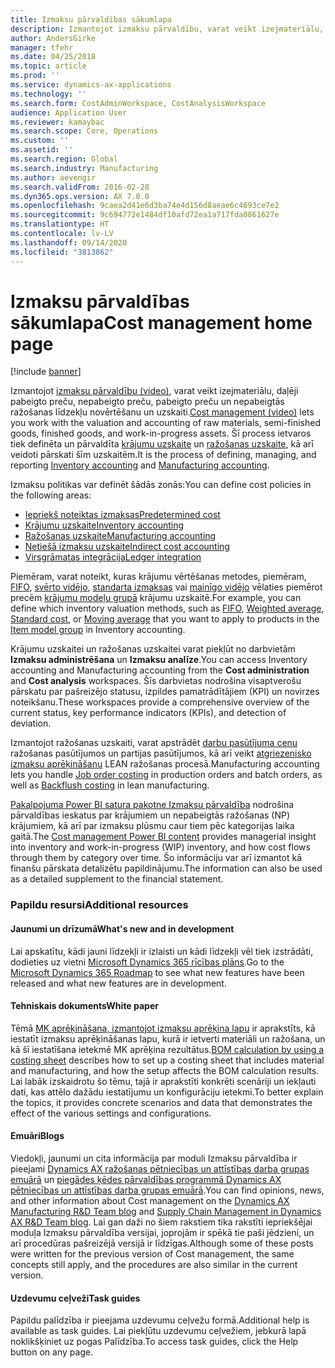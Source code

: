 ```yaml
---
title: Izmaksu pārvaldības sākumlapa
description: Izmantojot izmaksu pārvaldību, varat veikt izejmateriālu, daļēji pabeigto preču, nepabeigto preču, pabeigto preču un nepabeigtās ražošanas līdzekļu novērtēšanu un uzskaiti.
author: AndersGirke
manager: tfehr
ms.date: 04/25/2018
ms.topic: article
ms.prod: ''
ms.service: dynamics-ax-applications
ms.technology: ''
ms.search.form: CostAdminWorkspace, CostAnalysisWorkspace
audience: Application User
ms.reviewer: kamaybac
ms.search.scope: Core, Operations
ms.custom: ''
ms.assetid: ''
ms.search.region: Global
ms.search.industry: Manufacturing
ms.author: aevengir
ms.search.validFrom: 2016-02-28
ms.dyn365.ops.version: AX 7.0.0
ms.openlocfilehash: 9caea2d41e6d3ba74e4d156d8aeae6c4693ce7e2
ms.sourcegitcommit: 9c694772e1484df10afd72ea1a717fda0861627e
ms.translationtype: HT
ms.contentlocale: lv-LV
ms.lasthandoff: 09/14/2020
ms.locfileid: "3813862"
---
```

# <a name="cost-management-home-page"></a><span data-ttu-id="7b73e-103">Izmaksu pārvaldības sākumlapa</span><span class="sxs-lookup"><span data-stu-id="7b73e-103">Cost management home page</span></span>

[!include [banner](../includes/banner.md)]

<span data-ttu-id="7b73e-104">Izmantojot [izmaksu pārvaldību (video)](https://www.youtube.com/watch?v=vXzlC-mOBcg&feature=youtu.be), varat veikt izejmateriālu, daļēji pabeigto preču, nepabeigto preču, pabeigto preču un nepabeigtās ražošanas līdzekļu novērtēšanu un uzskaiti.</span><span class="sxs-lookup"><span data-stu-id="7b73e-104">[Cost management (video)](https://www.youtube.com/watch?v=vXzlC-mOBcg&feature=youtu.be) lets you work with the valuation and accounting of raw materials, semi-finished goods, finished goods, and work-in-progress assets.</span></span> <span data-ttu-id="7b73e-105">Šī process ietvaros tiek definēta un pārvaldīta [krājumu uzskaite](cost-object.md) un [ražošanas uzskaite](bom-calculations.md), kā arī veidoti pārskati šīm uzskaitēm.</span><span class="sxs-lookup"><span data-stu-id="7b73e-105">It is the process of defining, managing, and reporting [Inventory accounting](cost-object.md) and [Manufacturing accounting](bom-calculations.md).</span></span>

<span data-ttu-id="7b73e-106">Izmaksu politikas var definēt šādās zonās:</span><span class="sxs-lookup"><span data-stu-id="7b73e-106">You can define cost policies in the following areas:</span></span>

- [<span data-ttu-id="7b73e-107">Iepriekš noteiktas izmaksas</span><span class="sxs-lookup"><span data-stu-id="7b73e-107">Predetermined cost</span></span>](costing-versions.md)
- [<span data-ttu-id="7b73e-108">Krājumu uzskaite</span><span class="sxs-lookup"><span data-stu-id="7b73e-108">Inventory accounting</span></span>](cost-object.md)
- [<span data-ttu-id="7b73e-109">Ražošanas uzskaite</span><span class="sxs-lookup"><span data-stu-id="7b73e-109">Manufacturing accounting</span></span>](bom-calculations.md)
- [<span data-ttu-id="7b73e-110">Netiešā izmaksu uzskaite</span><span class="sxs-lookup"><span data-stu-id="7b73e-110">Indirect cost accounting</span></span>](costing-sheets.md)
- [<span data-ttu-id="7b73e-111">Virsgrāmatas integrācija</span><span class="sxs-lookup"><span data-stu-id="7b73e-111">Ledger integration</span></span>](production-order-cost-analysis.md)

<span data-ttu-id="7b73e-112">Piemēram, varat noteikt, kuras krājumu vērtēšanas metodes, piemēram, [FIFO](fifo-physical-value-marking.md), [svērto vidējo](weighted-average-physical-value-marking.md), [standarta izmaksas](prerequisites-standard-costs.md) vai [mainīgo vidējo](moving-average.md) vēlaties piemērot precēm [krājumu modeļu grupā](../inventory/reserve-inventory-quantities.md) krājumu uzskaitē.</span><span class="sxs-lookup"><span data-stu-id="7b73e-112">For example, you can define which inventory valuation methods, such as [FIFO](fifo-physical-value-marking.md), [Weighted average](weighted-average-physical-value-marking.md), [Standard cost](prerequisites-standard-costs.md), or [Moving average](moving-average.md) that you want to apply to products in the [Item model group](../inventory/reserve-inventory-quantities.md) in Inventory accounting.</span></span>

<span data-ttu-id="7b73e-113">Krājumu uzskaitei un ražošanas uzskaitei varat piekļūt no darbvietām **Izmaksu administrēšana** un **Izmaksu analīze**.</span><span class="sxs-lookup"><span data-stu-id="7b73e-113">You can access Inventory accounting and Manufacturing accounting from the **Cost administration** and **Cost analysis** workspaces.</span></span> <span data-ttu-id="7b73e-114">Šīs darbvietas nodrošina visaptverošu pārskatu par pašreizējo statusu, izpildes pamatrādītājiem (KPI) un novirzes noteikšanu.</span><span class="sxs-lookup"><span data-stu-id="7b73e-114">These workspaces provide a comprehensive overview of the current status, key performance indicators (KPIs), and detection of deviation.</span></span> 

<span data-ttu-id="7b73e-115">Izmantojot ražošanas uzskaiti, varat apstrādēt [darbu pasūtījuma cenu](production-order-cost-analysis.md) ražošanas pasūtījumos un partijas pasūtījumos, kā arī veikt [atgriezenisko izmaksu aprēķināšanu](backflush-costing.md) LEAN ražošanas procesā.</span><span class="sxs-lookup"><span data-stu-id="7b73e-115">Manufacturing accounting lets you handle [Job order costing](production-order-cost-analysis.md) in production orders and batch orders, as well as [Backflush costing](backflush-costing.md) in lean manufacturing.</span></span>

<span data-ttu-id="7b73e-116">[Pakalpojuma Power BI satura pakotne Izmaksu pārvaldība](../../dev-itpro/analytics/cost-management-content-pack.md) nodrošina pārvaldības ieskatus par krājumiem un nepabeigtās ražošanas (NP) krājumiem, kā arī par izmaksu plūsmu caur tiem pēc kategorijas laika gaitā.</span><span class="sxs-lookup"><span data-stu-id="7b73e-116">The [Cost management Power BI content](../../dev-itpro/analytics/cost-management-content-pack.md) provides managerial insight into inventory and work-in-progress (WIP) inventory, and how cost flows through them by category over time.</span></span> <span data-ttu-id="7b73e-117">Šo informāciju var arī izmantot kā finanšu pārskata detalizētu papildinājumu.</span><span class="sxs-lookup"><span data-stu-id="7b73e-117">The information can also be used as a detailed supplement to the financial statement.</span></span>

### <a name="additional-resources"></a><span data-ttu-id="7b73e-118">Papildu resursi</span><span class="sxs-lookup"><span data-stu-id="7b73e-118">Additional resources</span></span>

#### <a name="whats-new-and-in-development"></a><span data-ttu-id="7b73e-119">Jaunumi un drīzumā</span><span class="sxs-lookup"><span data-stu-id="7b73e-119">What's new and in development</span></span>

<span data-ttu-id="7b73e-120">Lai apskatītu, kādi jauni līdzekļi ir izlaisti un kādi līdzekļi vēl tiek izstrādāti, dodieties uz vietni [Microsoft Dynamics 365 rīcības plāns](https://roadmap.dynamics.com/).</span><span class="sxs-lookup"><span data-stu-id="7b73e-120">Go to the [Microsoft Dynamics 365 Roadmap](https://roadmap.dynamics.com/) to see what new features have been released and what new features are in development.</span></span>

#### <a name="white-paper"></a><span data-ttu-id="7b73e-121">Tehniskais dokuments</span><span class="sxs-lookup"><span data-stu-id="7b73e-121">White paper</span></span>

<span data-ttu-id="7b73e-122">Tēmā [MK aprēķināšana, izmantojot izmaksu aprēķina lapu](https://www.microsoft.com/download/details.aspx?id=101937) ir aprakstīts, kā iestatīt izmaksu aprēķināšanas lapu, kurā ir ietverti materiāli un ražošana, un kā šī iestatīšana ietekmē MK aprēķina rezultātus.</span><span class="sxs-lookup"><span data-stu-id="7b73e-122">[BOM calculation by using a costing sheet](https://www.microsoft.com/download/details.aspx?id=101937) describes how to set up a costing sheet that includes material and manufacturing, and how the setup affects the BOM calculation results.</span></span> <span data-ttu-id="7b73e-123">Lai labāk izskaidrotu šo tēmu, tajā ir aprakstīti konkrēti scenāriji un iekļauti dati, kas attēlo dažādu iestatījumu un konfigurāciju ietekmi.</span><span class="sxs-lookup"><span data-stu-id="7b73e-123">To better explain the topics, it provides concrete scenarios and data that demonstrates the effect of the various settings and configurations.</span></span>

#### <a name="blogs"></a><span data-ttu-id="7b73e-124">Emuāri</span><span class="sxs-lookup"><span data-stu-id="7b73e-124">Blogs</span></span>

<span data-ttu-id="7b73e-125">Viedokļi, jaunumi un cita informācija par moduli Izmaksu pārvaldība ir pieejami [Dynamics AX ražošanas pētniecības un attīstības darba grupas emuārā](https://blogs.msdn.microsoft.com/axmfg) un [piegādes ķēdes pārvaldības programmā Dynamics AX pētniecības un attīstības darba grupas emuārā](https://blogs.msdn.microsoft.com/dynamicsaxscm).</span><span class="sxs-lookup"><span data-stu-id="7b73e-125">You can find opinions, news, and other information about Cost management on the [Dynamics AX Manufacturing R&D Team blog](https://blogs.msdn.microsoft.com/axmfg) and [Supply Chain Management in Dynamics AX R&D Team blog](https://blogs.msdn.microsoft.com/dynamicsaxscm).</span></span> <span data-ttu-id="7b73e-126">Lai gan daži no šiem rakstiem tika rakstīti iepriekšējai moduļa Izmaksu pārvaldība versijai, joprojām ir spēkā tie paši jēdzieni, un arī procedūras pašreizējā versijā ir līdzīgas.</span><span class="sxs-lookup"><span data-stu-id="7b73e-126">Although some of these posts were written for the previous version of Cost management, the same concepts still apply, and the procedures are also similar in the current version.</span></span>

#### <a name="task-guides"></a><span data-ttu-id="7b73e-127">Uzdevumu ceļveži</span><span class="sxs-lookup"><span data-stu-id="7b73e-127">Task guides</span></span>

<span data-ttu-id="7b73e-128">Papildu palīdzība ir pieejama uzdevumu ceļvežu formā.</span><span class="sxs-lookup"><span data-stu-id="7b73e-128">Additional help is available as task guides.</span></span> <span data-ttu-id="7b73e-129">Lai piekļūtu uzdevumu ceļvežiem, jebkurā lapā noklikšķiniet uz pogas Palīdzība.</span><span class="sxs-lookup"><span data-stu-id="7b73e-129">To access task guides, click the Help button on any page.</span></span>